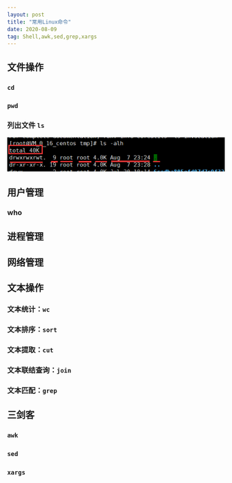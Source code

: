 ```yaml
---
layout: post
title: "常用Linux命令"
date: 2020-08-09
tag: Shell,awk,sed,grep,xargs
---
```


## 文件操作
### `cd`
### `pwd`
### 列出文件 `ls`
![linux commadnd:ls](/images/article/linux-ls-alh-detail.png)

## 用户管理
### who

## 进程管理

## 网络管理

## 文本操作
### 文本统计：`wc`
### 文本排序：`sort`
### 文本提取：`cut`
### 文本联结查询：`join`
### 文本匹配：`grep`


## 三剑客
### `awk`

### `sed`

### `xargs`